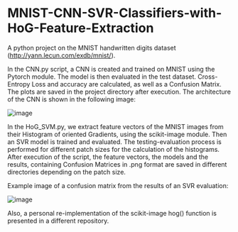 # MNIST-CNN-SVR-Classifiers-with-HoG-Feature-Extraction

A python project on the MNIST handwritten digits dataset (http://yann.lecun.com/exdb/mnist/). 

In the CNN.py script, a CNN is created and trained on MNIST using the Pytorch module. The model is then evaluated in the test dataset. Cross-Entropy Loss and accuracy are calculated, as well as a Confusion Matrix. The plots are saved in the project directory after execution. The architecture of the CNN is shown in the following image:

![image](https://github.com/petrakisgeo/MNIST-CNN-SVR-Classifiers-with-HoG-Feature-Extraction/assets/117226445/97ec68d9-8e37-4b9a-be8b-5d6085e90a01)

In the HoG_SVM.py, we extract feature vectors of the MNIST images from their Histogram of oriented Gradients, using the scikit-image module. Then an SVR model is trained and evaluated. The testing-evaluation process is performed for different patch sizes for the calculation of the histograms. After execution of the script, the feature vectors, the models and the results, containing Confusion Matrices in .png format are saved in different directories depending on the patch size.

Example image of a confusion matrix from the results of an SVR evaluation:

![image](https://github.com/petrakisgeo/MNIST-CNN-SVR-Classifiers-with-HoG-Feature-Extraction/assets/117226445/0d3e5961-a4b9-4111-b499-e99a5a8b8e7a)


Also, a personal re-implementation of the scikit-image hog() function is presented in a different repository.

